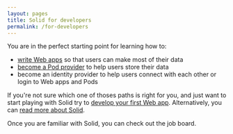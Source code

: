 ```yaml
---
layout: pages
title: Solid for developers
permalink: /for-developers
---
```


You are in the perfect starting point for learning how to:
- [write Web apps]({{site.baseUrl}}/for-developers/apps) so that users can make most of their data
- [become a Pod provider]({{site.baseUrl}}/for-developers/pod-server) to help users store their data
- become an identity provider to help users connect with each other or login to Web apps and Pods

If you're not sure which one of thoses paths is right for you, and just want to start playing with Solid try to [develop your first Web app]({{site.baseUrl}}/for-developers/apps/first-app). Alternatively, you can [read more about Solid]({{site.baseUrl}}/#what-is-solid).

Once you are familiar with Solid, you can check out the job board.